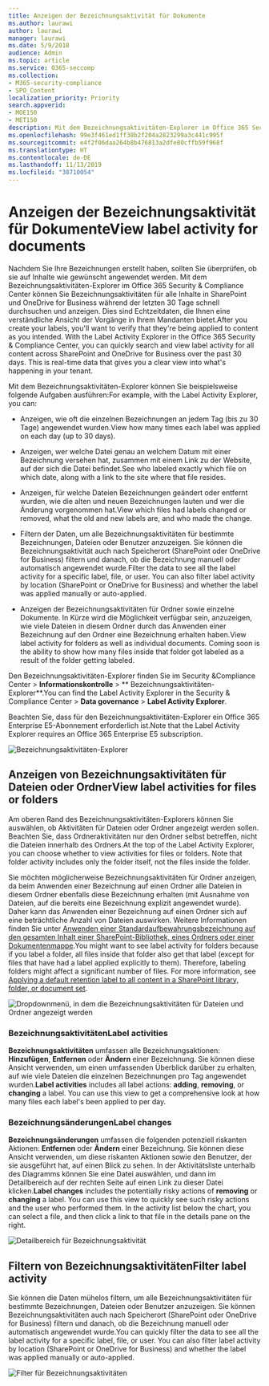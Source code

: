 ```yaml
---
title: Anzeigen der Bezeichnungsaktivität für Dokumente
ms.author: laurawi
author: laurawi
manager: laurawi
ms.date: 5/9/2018
audience: Admin
ms.topic: article
ms.service: O365-seccomp
ms.collection:
- M365-security-compliance
- SPO_Content
localization_priority: Priority
search.appverid:
- MOE150
- MET150
description: Mit dem Bezeichnungsaktivitäten-Explorer im Office 365 Security &amp; Compliance Center können Sie Bezeichnungsaktivitäten für alle Inhalte in SharePoint und OneDrive for Business während der letzten 30 Tage schnell durchsuchen und anzeigen. Dies sind Echtzeitdaten, die Ihnen eine verständliche Ansicht der Vorgänge in Ihrem Mandanten bietet.
ms.openlocfilehash: 99e3f461ed1ff38b2f204a2823299a3c441c995f
ms.sourcegitcommit: e4f2f06daa264b8b476813a2dfe80cffb59f968f
ms.translationtype: HT
ms.contentlocale: de-DE
ms.lasthandoff: 11/13/2019
ms.locfileid: "38710054"
---
```

# <a name="view-label-activity-for-documents"></a><span data-ttu-id="04d3e-104">Anzeigen der Bezeichnungsaktivität für Dokumente</span><span class="sxs-lookup"><span data-stu-id="04d3e-104">View label activity for documents</span></span>

<span data-ttu-id="04d3e-p102">Nachdem Sie Ihre Bezeichnungen erstellt haben, sollten Sie überprüfen, ob sie auf Inhalte wie gewünscht angewendet werden. Mit dem Bezeichnungsaktivitäten-Explorer im Office 365 Security &amp; Compliance Center können Sie Bezeichnungsaktivitäten für alle Inhalte in SharePoint und OneDrive for Business während der letzten 30 Tage schnell durchsuchen und anzeigen. Dies sind Echtzeitdaten, die Ihnen eine verständliche Ansicht der Vorgänge in Ihrem Mandanten bietet.</span><span class="sxs-lookup"><span data-stu-id="04d3e-p102">After you create your labels, you'll want to verify that they're being applied to content as you intended. With the Label Activity Explorer in the Office 365 Security &amp; Compliance Center, you can quickly search and view label activity for all content across SharePoint and OneDrive for Business over the past 30 days. This is real-time data that gives you a clear view into what's happening in your tenant.</span></span>
  
<span data-ttu-id="04d3e-108">Mit dem Bezeichnungsaktivitäten-Explorer können Sie beispielsweise folgende Aufgaben ausführen:</span><span class="sxs-lookup"><span data-stu-id="04d3e-108">For example, with the Label Activity Explorer, you can:</span></span>
  
- <span data-ttu-id="04d3e-109">Anzeigen, wie oft die einzelnen Bezeichnungen an jedem Tag (bis zu 30 Tage) angewendet wurden.</span><span class="sxs-lookup"><span data-stu-id="04d3e-109">View how many times each label was applied on each day (up to 30 days).</span></span>
    
- <span data-ttu-id="04d3e-110">Anzeigen, wer welche Datei genau an welchem Datum mit einer Bezeichnung versehen hat, zusammen mit einem Link zu der Website, auf der sich die Datei befindet.</span><span class="sxs-lookup"><span data-stu-id="04d3e-110">See who labeled exactly which file on which date, along with a link to the site where that file resides.</span></span>
    
- <span data-ttu-id="04d3e-111">Anzeigen, für welche Dateien Bezeichnungen geändert oder entfernt wurden, wie die alten und neuen Bezeichnungen lauten und wer die Änderung vorgenommen hat.</span><span class="sxs-lookup"><span data-stu-id="04d3e-111">View which files had labels changed or removed, what the old and new labels are, and who made the change.</span></span>
    
- <span data-ttu-id="04d3e-p103">Filtern der Daten, um alle Bezeichnungsaktivitäten für bestimmte Bezeichnungen, Dateien oder Benutzer anzuzeigen. Sie können die Bezeichnungsaktivität auch nach Speicherort (SharePoint oder OneDrive for Business) filtern und danach, ob die Bezeichnung manuell oder automatisch angewendet wurde.</span><span class="sxs-lookup"><span data-stu-id="04d3e-p103">Filter the data to see all the label activity for a specific label, file, or user. You can also filter label activity by location (SharePoint or OneDrive for Business) and whether the label was applied manually or auto-applied.</span></span>
    
- <span data-ttu-id="04d3e-p104">Anzeigen der Bezeichnungsaktivitäten für Ordner sowie einzelne Dokumente. In Kürze wird die Möglichkeit verfügbar sein, anzuzeigen, wie viele Dateien in diesem Ordner durch das Anwenden einer Bezeichnung auf den Ordner eine Bezeichnung erhalten haben.</span><span class="sxs-lookup"><span data-stu-id="04d3e-p104">View label activity for folders as well as individual documents. Coming soon is the ability to show how many files inside that folder got labeled as a result of the folder getting labeled.</span></span>
    
<span data-ttu-id="04d3e-116">Den Bezeichnungsaktivitäten-Explorer finden Sie im Security &amp;Compliance Center > **Informationskontrolle** > \*\* Bezeichnungsaktivitäten-Explorer\*\*.</span><span class="sxs-lookup"><span data-stu-id="04d3e-116">You can find the Label Activity Explorer in the Security &amp; Compliance Center > **Data governance** > **Label Activity Explorer**.</span></span>
  
<span data-ttu-id="04d3e-117">Beachten Sie, dass für den Bezeichnungsaktivitäten-Explorer ein Office 365 Enterprise E5-Abonnement erforderlich ist.</span><span class="sxs-lookup"><span data-stu-id="04d3e-117">Note that the Label Activity Explorer requires an Office 365 Enterprise E5 subscription.</span></span>
  
![Bezeichnungsaktivitäten-Explorer](media/671ca0cd-1457-40b4-9917-b663360afd95.png)
  
## <a name="view-label-activities-for-files-or-folders"></a><span data-ttu-id="04d3e-119">Anzeigen von Bezeichnungsaktivitäten für Dateien oder Ordner</span><span class="sxs-lookup"><span data-stu-id="04d3e-119">View label activities for files or folders</span></span>

<span data-ttu-id="04d3e-p105">Am oberen Rand des Bezeichnungsaktivitäten-Explorers können Sie auswählen, ob Aktivitäten für Dateien oder Ordner angezeigt werden sollen. Beachten Sie, dass Ordneraktivitäten nur den Ordner selbst betreffen, nicht die Dateien innerhalb des Ordners.</span><span class="sxs-lookup"><span data-stu-id="04d3e-p105">At the top of the Label Activity Explorer, you can choose whether to view activities for files or folders. Note that folder activity includes only the folder itself, not the files inside the folder.</span></span>
  
<span data-ttu-id="04d3e-p106">Sie möchten möglicherweise Bezeichnungsaktivitäten für Ordner anzeigen, da beim Anwenden einer Bezeichnung auf einen Ordner alle Dateien in diesem Ordner ebenfalls diese Bezeichnung erhalten (mit Ausnahme von Dateien, auf die bereits eine Bezeichnung explizit angewendet wurde). Daher kann das Anwenden einer Bezeichnung auf einen Ordner sich auf eine beträchtliche Anzahl von Dateien auswirken. Weitere Informationen finden Sie unter [Anwenden einer Standardaufbewahrungsbezeichnung auf den gesamten Inhalt einer SharePoint-Bibliothek, eines Ordners oder einer Dokumentenmappe](labels.md#applying-a-default-retention-label-to-all-content-in-a-sharepoint-library-folder-or-document-set).</span><span class="sxs-lookup"><span data-stu-id="04d3e-p106">You might want to see label activity for folders because if you label a folder, all files inside that folder also get that label (except for files that have had a label applied explicitly to them). Therefore, labeling folders might affect a significant number of files. For more information, see [Applying a default retention label to all content in a SharePoint library, folder, or document set](labels.md#applying-a-default-retention-label-to-all-content-in-a-sharepoint-library-folder-or-document-set).</span></span>
  
![Dropdownmenü, in dem die Bezeichnungsaktivitäten für Dateien und Ordner angezeigt werden](media/11030584-f52d-49eb-86f3-7ead16a3b704.png)
  
### <a name="label-activities"></a><span data-ttu-id="04d3e-126">Bezeichnungsaktivitäten</span><span class="sxs-lookup"><span data-stu-id="04d3e-126">Label activities</span></span>

 <span data-ttu-id="04d3e-p107">**Bezeichnungsaktivitäten** umfassen alle Bezeichnungsaktionen: **Hinzufügen**, **Entfernen** oder **Ändern** einer Bezeichnung. Sie können diese Ansicht verwenden, um einen umfassenden Überblick darüber zu erhalten, auf wie viele Dateien die einzelnen Bezeichnungen pro Tag angewendet wurden.</span><span class="sxs-lookup"><span data-stu-id="04d3e-p107">**Label activities** includes all label actions: **adding**, **removing**, or **changing** a label. You can use this view to get a comprehensive look at how many files each label's been applied to per day.</span></span> 
  
### <a name="label-changes"></a><span data-ttu-id="04d3e-129">Bezeichnungsänderungen</span><span class="sxs-lookup"><span data-stu-id="04d3e-129">Label changes</span></span>

 <span data-ttu-id="04d3e-p108">**Bezeichnungsänderungen** umfassen die folgenden potenziell riskanten Aktionen: **Entfernen** oder **Ändern** einer Bezeichnung. Sie können diese Ansicht verwenden, um diese riskanten Aktionen sowie den Benutzer, der sie ausgeführt hat, auf einen Blick zu sehen. In der Aktivitätsliste unterhalb des Diagramms können Sie eine Datei auswählen, und dann im Detailbereich auf der rechten Seite auf einen Link zu dieser Datei klicken.</span><span class="sxs-lookup"><span data-stu-id="04d3e-p108">**Label changes** includes the potentially risky actions of **removing** or **changing** a label. You can use this view to quickly see such risky actions and the user who performed them. In the activity list below the chart, you can select a file, and then click a link to that file in the details pane on the right.</span></span> 
  
![Detailbereich für Bezeichnungsaktivität](media/eb580fd4-b5be-4fda-9ba5-c1256777310d.png)
  
## <a name="filter-label-activity"></a><span data-ttu-id="04d3e-134">Filtern von Bezeichnungsaktivitäten</span><span class="sxs-lookup"><span data-stu-id="04d3e-134">Filter label activity</span></span>

<span data-ttu-id="04d3e-p109">Sie können die Daten mühelos filtern, um alle Bezeichnungsaktivitäten für bestimmte Bezeichnungen, Dateien oder Benutzer anzuzeigen. Sie können Bezeichnungsaktivitäten auch nach Speicherort (SharePoint oder OneDrive for Business) filtern und danach, ob die Bezeichnung manuell oder automatisch angewendet wurde.</span><span class="sxs-lookup"><span data-stu-id="04d3e-p109">You can quickly filter the data to see all the label activity for a specific label, file, or user. You can also filter label activity by location (SharePoint or OneDrive for Business) and whether the label was applied manually or auto-applied.</span></span>
  
![Filter für Bezeichnungsaktivitäten](media/9de92985-120f-48b4-96a7-ef7ec8a71ff0.png)
  

